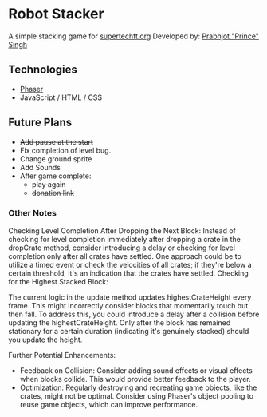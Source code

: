 # Robot Stacker
A simple stacking game for [supertechft.org](https://supertechft.org/gallery/games/)
Developed by: [Prabhjot "Prince" Singh](https://github.com/Prince25)

## Technologies
- [Phaser](https://phaser.io/)
- JavaScript / HTML / CSS

## Future Plans
- ~~Add pause at the start~~
- Fix completion of level bug.
- Change ground sprite
- Add Sounds
- After game complete:
  - ~~play again~~
  - ~~donation link~~

### Other Notes
Checking Level Completion After Dropping the Next Block:
Instead of checking for level completion immediately after dropping a crate in the dropCrate method, consider introducing a delay or checking for level completion only after all crates have settled. One approach could be to utilize a timed event or check the velocities of all crates; if they're below a certain threshold, it's an indication that the crates have settled.
Checking for the Highest Stacked Block:

The current logic in the update method updates highestCrateHeight every frame. This might incorrectly consider blocks that momentarily touch but then fall. To address this, you could introduce a delay after a collision before updating the highestCrateHeight. Only after the block has remained stationary for a certain duration (indicating it's genuinely stacked) should you update the height.

Further Potential Enhancements:
 - Feedback on Collision: Consider adding sound effects or visual effects when blocks collide. This would provide better feedback to the player.
- Optimization: Regularly destroying and recreating game objects, like the crates, might not be optimal. Consider using Phaser's object pooling to reuse game objects, which can improve performance.
